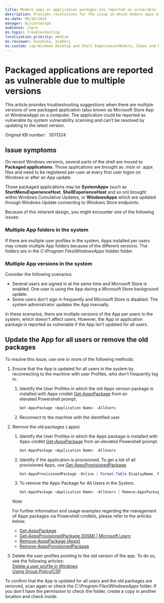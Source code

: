 ```yaml
---
title: Modern apps or application packages are reported as vulnerable
description: Provides resolutions for the issue in which modern apps or application packages are reported by vulnerability scanning due to multiple versions.
ms.date: 09/26/2024
manager: dcscontentpm
audience: itpro
ms.topic: troubleshooting
localization_priority: medium
ms.reviewer: kaushika, kimberj
ms.custom: sap:Windows Desktop and Shell Experience\Modern, Inbox and Microsoft Store Apps, csstroubleshoot
---
```

# Packaged applications are reported as vulnerable due to multiple versions

This article provides troubleshooting suggestions when there are multiple versions of one packaged application (also known as Microsoft Store App or WindowsApp) on a computer. The application could be reported as vulnerable by system vulnerability scanning and can't be resolved by updating to the latest version.

*Original KB number:* &nbsp; 5011324

## Issue symptoms

On recent Windows versions, several parts of the shell are moved to **Packaged applications**. Those applications are brought as .msix or .appx files and need to be registered per-user at every first user logon on Windows or after an App update.

Those packaged applications may be **SystemApps** (such as **StartMenuExperienceHost**, **ShellExperienceHost** and so on) brought within Windows Cumulative Updates, or **WindowsApps** which are updated through Windows Update connecting to Windows Store endpoints.

Because of this inherent design, you might encounter one of the following issues:

### Multiple App folders in the system

If there are multiple user profiles in the system, Apps installed per users may create multiple App folders because of the different versions. The folders are in the *C:\\Program Files\\WindowsApps* hidden folder.

### Multiple App versions in the system

Consider the following scenarios:

- Several users are signed in at the same time and Microsoft Store is enabled. One user is using the App during a Microsoft Store background update.
- Some users don't sign in frequently and Microsoft Store is disabled. The system administrator updates the App manually.

In these scenarios, there are multiple versions of the App per users in the system, which doesn't affect users. However, the App or application package is reported as vulnerable if the App isn't updated for all users.

## Update the App for all users or remove the old packages

To resolve this issue, use one or more of the following methods:

1. Ensure that the App is updated for all users in the system by reconnecting to the machine with user Profiles, who don't frequently log in.

   1. Identify the User Profiles in which the old Appx version package is installed with Appx cmdlet [Get-AppxPackage](/powershell/module/appx/get-appxpackage) from an elevated Powershell prompt.

      ```powershell
      Get-AppxPackage <Application Name> -AllUsers
      ```

   2. Reconnect to the machine with the identified user.

2. Remove the old packages (.appx)

   1. Identify the User Profiles in which the Appx package is installed with Appx cmdlet [Get-AppxPackage](/powershell/module/appx/get-appxpackage) from an elevated Powershell prompt.

      ```powershell
      Get-AppxPackage <Application Name> -AllUsers
      ```

   2. Identify if the application is provisioned. To get a list of all provisioned Apps, use [Get-AppxProvisionedPackage](/powershell/module/dism/get-appxprovisionedpackage).

      ```powershell
      Get-AppxProvisionedPackage -Online | Format-Table DisplayName, PackageName
      ```

   3. To remove the Appx Package for All Users in the System.

      ```powershell
      Get-AppxPackage <Application Name> -AllUsers | Remove-AppxPackage -AllUsers
      ```

   > [!NOTE]
   > For further information and usage examples regarding the management of Appx packages via Powershell cmdlets, please refer to the articles below.
   >
   > - [Get-AppxPackage](/powershell/module/appx/get-appxpackage)
   > - [Get-AppxProvisionedPackage (DISM) | Microsoft Learn](/powershell/module/dism/get-appxprovisionedpackage)
   > - [Remove-AppxPackage (Appx)](/powershell/module/appx/remove-appxpackage)
   > - [Remove-AppxProvisionedPackage](/powershell/module/dism/remove-appxprovisionedpackage)

3. Delete the user profiles pointing to the old version of the app. To do so, see the following articles:  
   [Delete a user profile in Windows](../../windows-server/user-profiles-and-logon/delete-user-profile.md)  
   [Using Group Policy/CSP](/windows/client-management/mdm/policy-csp-admx-userprofiles#cleanupprofiles)

To confirm that the App is updated for all users and the old packages are removed, scan again or check the *C:\\Program Files\\WindowsApps* folder. If you don't have the permission to check the folder, create a copy in another location and check inside.
